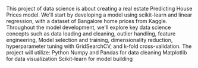 This project of data science is about creating a real estate Predicting House Prices model.
We'll start by developing a model using scikit-learn and linear regression, with a dataset of Bangalore home prices from Kaggle. 
Throughout the model development, we'll explore key data science concepts such as data loading and cleaning, outlier handling, 
feature engineering, Model selection and training, dimensionality reduction, hyperparameter tuning with GridSearchCV, and k-fold cross-validation.
The project will utilize:
Python Numpy and Pandas for data cleaning 
Matplotlib for data visualization 
Scikit-learn for model building
